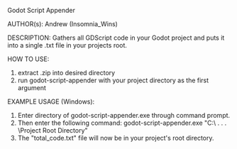 Godot Script Appender

AUTHOR(s):
  Andrew (Insomnia_Wins)

DESCRIPTION:
  Gathers all GDScript code in your Godot project and puts it into a single .txt file in your projects root.

HOW TO USE:
  1) extract .zip into desired directory
  2) run godot-script-appender with your project directory as the first argument

EXAMPLE USAGE (Windows):
  1) Enter directory of godot-script-appender.exe through command prompt.
  2) Then enter the following command:
    godot-script-appender.exe "C:\ . . . \Project Root Directory"
  3) The "total_code.txt" file will now be in your project's root directory.
